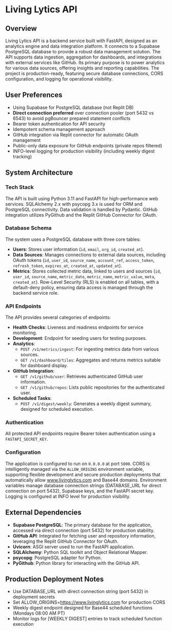 # Living Lytics API

## Overview
Living Lytics API is a backend service built with FastAPI, designed as an analytics engine and data integration platform. It connects to a Supabase PostgreSQL database to provide a robust data management solution. The API supports data ingestion, aggregation for dashboards, and integrations with external services like GitHub. Its primary purpose is to power analytics for various data sources, offering insights and reporting capabilities. The project is production-ready, featuring secure database connections, CORS configuration, and logging for operational visibility.

## User Preferences
- Using Supabase for PostgreSQL database (not Replit DB)
- **Direct connection preferred** over connection pooler (port 5432 vs 6543) to avoid pgBouncer prepared statement conflicts
- Bearer token authentication for API security
- Idempotent schema management approach
- GitHub integration via Replit connector for automatic OAuth management
- Public-only data exposure for GitHub endpoints (private repos filtered)
- INFO-level logging for production visibility (including weekly digest tracking)

## System Architecture

### Tech Stack
The API is built using Python 3.11 and FastAPI for high-performance web services. SQLAlchemy 2.x with psycopg 3.x is used for ORM and PostgreSQL connectivity. Data validation is handled by Pydantic. GitHub integration utilizes PyGithub and the Replit GitHub Connector for OAuth.

### Database Schema
The system uses a PostgreSQL database with three core tables:
- **Users**: Stores user information (`id`, `email`, `org_id`, `created_at`).
- **Data Sources**: Manages connections to external data sources, including OAuth tokens (`id`, `user_id`, `source_name`, `account_ref`, `access_token`, `refresh_token`, `expires_at`, `created_at`, `updated_at`).
- **Metrics**: Stores collected metric data, linked to users and sources (`id`, `user_id`, `source_name`, `metric_date`, `metric_name`, `metric_value`, `meta`, `created_at`).
Row-Level Security (RLS) is enabled on all tables, with a default-deny policy, ensuring data access is managed through the backend service role.

### API Endpoints
The API provides several categories of endpoints:
- **Health Checks**: Liveness and readiness endpoints for service monitoring.
- **Development**: Endpoint for seeding users for testing purposes.
- **Analytics**:
    - `POST /v1/metrics/ingest`: For ingesting metrics data from various sources.
    - `GET /v1/dashboard/tiles`: Aggregates and returns metrics suitable for dashboard display.
- **GitHub Integration**:
    - `GET /v1/github/user`: Retrieves authenticated GitHub user information.
    - `GET /v1/github/repos`: Lists public repositories for the authenticated user.
- **Scheduled Tasks**:
    - `POST /v1/digest/weekly`: Generates a weekly digest summary, designed for scheduled execution.

### Authentication
All protected API endpoints require Bearer token authentication using a `FASTAPI_SECRET_KEY`.

### Configuration
The application is configured to run on `0.0.0.0` at port `5000`. CORS is intelligently managed via the `ALLOW_ORIGINS` environment variable, supporting flexible development and secure production deployments that automatically allow www.livinglytics.com and Base44 domains. Environment variables manage database connection strings (DATABASE_URL for direct connection on port 5432), Supabase keys, and the FastAPI secret key. Logging is configured at INFO level for production visibility.

## External Dependencies
- **Supabase PostgreSQL**: The primary database for the application, accessed via direct connection (port 5432) for production stability.
- **GitHub API**: Integrated for fetching user and repository information, leveraging the Replit GitHub Connector for OAuth.
- **Uvicorn**: ASGI server used to run the FastAPI application.
- **SQLAlchemy**: Python SQL toolkit and Object Relational Mapper.
- **psycopg**: PostgreSQL adapter for Python.
- **PyGithub**: Python library for interacting with the GitHub API.

## Production Deployment Notes
- Use DATABASE_URL with direct connection string (port 5432) in deployment secrets
- Set ALLOW_ORIGINS=https://www.livinglytics.com for production CORS
- Weekly digest endpoint designed for Base44 scheduled functions (Mondays 08:00 AM PT)
- Monitor logs for [WEEKLY DIGEST] entries to track scheduled function execution
